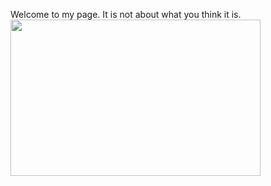 Welcome to my page. It is not about what you think it is. 
<img src="http://i347.photobucket.com/albums/p443/NarminIsparzada/Places%20I%20visited%20in%20USA%20in%202016/IMG_1364_zps3nxhcmgr.jpg" width="400" height="250"/>
